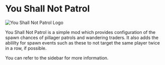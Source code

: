 # You Shall Not Patrol

![You Shall Not Patrol Logo](/youshallnotpatrol.webp)

You Shall Not Patrol is a simple mod which provides configuration of the spawn chances of pillager patrols and wandering traders. It also adds the abililty for spawn events such as these to not target the same player twice in a row, if possible.

You can refer to the sidebar for more information.
